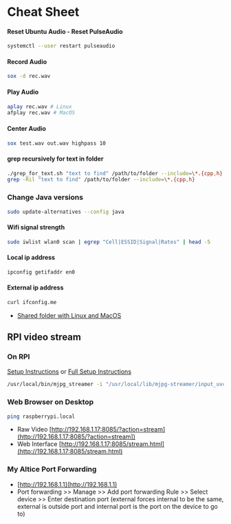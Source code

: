 # Cheat Sheet

#### Reset Ubuntu Audio - Reset PulseAudio
```bash
systemctl --user restart pulseaudio
```

#### Record Audio
```bash
sox -d rec.wav
```

#### Play Audio
```bash
aplay rec.wav # Linux
afplay rec.wav # MacOS
```

#### Center Audio
```bash
sox test.wav out.wav highpass 10
```

#### grep recursively for text in folder
```bash
./grep_for_text.sh "text to find" /path/to/folder --include=\*.{cpp,h}
grep -Ril "text to find" /path/to/folder --include=\*.{cpp,h}
```

### Change Java versions
```bash
sudo update-alternatives --config java
```

#### Wifi signal strength
```bash
sudo iwlist wlan0 scan | egrep "Cell|ESSID|Signal|Rates" | head -5
```
#### Local ip address
```bash
ipconfig getifaddr en0
```
#### External ip address
```bash
curl ifconfig.me
```

- [Shared folder with Linux and MacOS](./LinuxMacSharing.md)

## RPI video stream
### On RPI
[Setup Instructions](https://github.com/djsamseng/Grigio#raspberry-pi)
or [Full Setup Instructions](https://www.sigmdel.ca/michel/ha/rpi/streaming_en.html)


```bash
/usr/local/bin/mjpg_streamer -i "/usr/local/lib/mjpg-streamer/input_uvc.so -n -f 10 -r 1280x720" -o "/usr/local/lib/mjpg-streamer/output_http.so -p 8085 -w /usr/local/share/mjpg-streamer/www"
```

### Web Browser on Desktop
```bash
ping raspberrypi.local
```

- Raw Video [http://192.168.1.17:8085/?action=stream](http://192.168.1.17:8085/?action=stream])
- Web Interface [http://192.168.1.17:8085/stream.html](http://192.168.1.17:8085/stream.html)

### My Altice Port Forwarding
- [http://192.168.1.1](http://192.168.1.1)
- Port forwarding >> Manage >> Add port forwarding Rule >> Select device >> Enter destination port (external forces internal to be the same, external is outside port and internal port is the port on the device to go to)
